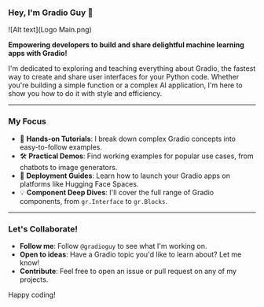 ### Hey, I'm Gradio Guy 👋

![Alt text](Logo Main.png)

**Empowering developers to build and share delightful machine learning apps with Gradio!**

I'm dedicated to exploring and teaching everything about Gradio, the fastest way to create and share user interfaces for your Python code. Whether you're building a simple function or a complex AI application, I'm here to show you how to do it with style and efficiency.

---

### My Focus

-   🧪 **Hands-on Tutorials**: I break down complex Gradio concepts into easy-to-follow examples.
-   🛠️ **Practical Demos**: Find working examples for popular use cases, from chatbots to image generators.
-   🚀 **Deployment Guides**: Learn how to launch your Gradio apps on platforms like Hugging Face Spaces.
-   💡 **Component Deep Dives**: I'll cover the full range of Gradio components, from `gr.Interface` to `gr.Blocks`.

---

### Let's Collaborate!

-   **Follow me**: Follow `@gradioguy` to see what I'm working on.
-   **Open to ideas**: Have a Gradio topic you'd like to learn about? Let me know!
-   **Contribute**: Feel free to open an issue or pull request on any of my projects.

Happy coding!
